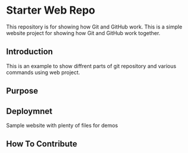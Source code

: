 # Starter Web Repo

This repository is for showing how Git and GitHub work.
This is a simple website project for showing how Git and GitHub work together.

## Introduction

This is an example to show diffrent parts of git repository and various commands using web project.

## Purpose

## Deploymnet

Sample website with plenty of files for demos

## How To Contribute